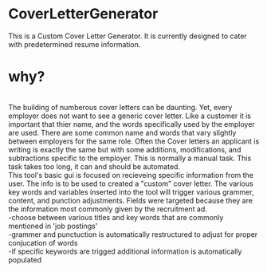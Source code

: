 # CoverLetterGenerator
This is a Custom Cover Letter Generator. 
It is currently designed to cater with predetermined resume information.
<br>
# why?
<br>
The building of numberous cover letters can be daunting.   Yet, every employer does not want to see a generic cover letter.  Like a customer it is important that thier name, and the words specifically used by the employer are used.   There are some common name and words that vary slightly between employers for the same role.  Often the Cover letters an applicant is writing is exactly the same but with some additions, modifications, and subtractions specific to the employer.   This is normally a manual task.   This task takes too long, it can and should be automated.
<br>
This tool's basic gui is focused on recieveing specific information from the user.  The info is to be used to created a "custom" cover letter.  The various key words and variables inserted into the tool will trigger various grammer, content, and punction adjustments.  Fields were targeted because they are the information most commonly given by the recruitment ad.  
<br>
  -choose between various titles and key words that are commonly mentioned in 'job postings'<br>
  -grammer and punctuction is automatically restructured to adjust for proper conjucation of words<br>
  -if specific keywords are trigged additional information is automatically populated

